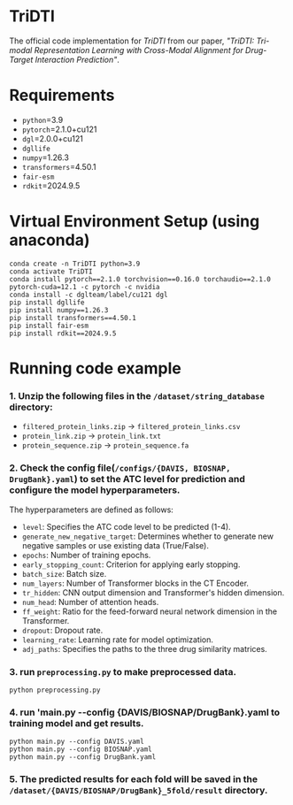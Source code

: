 # TriDTI
The official code implementation for *TriDTI* from our paper, *"TriDTI: Tri-modal Representation Learning with Cross-Modal Alignment for Drug-Target Interaction Prediction"*. 

# Requirements

- `python`=3.9
- `pytorch`=2.1.0+cu121
- `dgl`=2.0.0+cu121
- `dgllife`
- `numpy`=1.26.3
- `transformers`=4.50.1
- `fair-esm`
- `rdkit`=2024.9.5
  
# Virtual Environment Setup (using anaconda)

```
conda create -n TriDTI python=3.9
conda activate TriDTI
conda install pytorch==2.1.0 torchvision==0.16.0 torchaudio==2.1.0 pytorch-cuda=12.1 -c pytorch -c nvidia
conda install -c dglteam/label/cu121 dgl
pip install dgllife
pip install numpy==1.26.3
pip install transformers==4.50.1
pip install fair-esm
pip install rdkit==2024.9.5
```

# Running code example

### 1. Unzip the following files in the `/dataset/string_database` directory:
- `filtered_protein_links.zip` → `filtered_protein_links.csv`
- `protein_link.zip` → `protein_link.txt`
- `protein_sequence.zip` → `protein_sequence.fa`

### 2. Check the config file(`/configs/{DAVIS, BIOSNAP, DrugBank}.yaml`) to set the ATC level for prediction and configure the model hyperparameters.
The hyperparameters are defined as follows:
- `level`: Specifies the ATC code level to be predicted (1-4).
- `generate_new_negative_target`: Determines whether to generate new negative samples or use existing data (True/False).
- `epochs`: Number of training epochs.
- `early_stopping_count`: Criterion for applying early stopping.
- `batch_size`: Batch size.
- `num_layers`: Number of Transformer blocks in the CT Encoder.
- `tr_hidden`: CNN output dimension and Transformer's hidden dimension.
- `num_head`: Number of attention heads.
- `ff_weight`: Ratio for the feed-forward neural network dimension in the Transformer.
- `dropout`: Dropout rate.
- `learning_rate`: Learning rate for model optimization.
- `adj_paths`:  Specifies the paths to the three drug similarity matrices. 

### 3. run `preprocessing.py` to make preprocessed data.
```
python preprocessing.py
```

### 4. run 'main.py --config {DAVIS/BIOSNAP/DrugBank}.yaml to training model and get results.
```
python main.py --config DAVIS.yaml
python main.py --config BIOSNAP.yaml
python main.py --config DrugBank.yaml
```

### 5. The predicted results for each fold will be saved in the `/dataset/{DAVIS/BIOSNAP/DrugBank}_5fold/result` directory.
